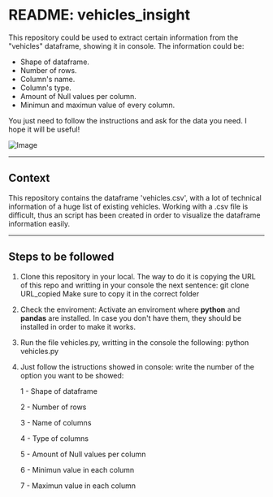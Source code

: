 # README: vehicles_insight
This repository could be used to extract certain information from the "vehicles" dataframe, showing it in console. The information could be:
- Shape of dataframe.
- Number of rows.
- Column's name.
- Column's type.
- Amount of Null values per column.
- Minimun and maximun value of every column.

You just need to follow the instructions and ask for the data you need. I hope it will be useful!

![Image](https://static01.nyt.com/images/2019/08/23/business/22altwheels-print/merlin_143586180_14a6ff05-1d5b-4eea-9c80-5d3dd82373c7-superJumbo.jpg)

---


## Context

This repository contains the dataframe 'vehicles.csv', with a lot of technical information of a huge list of existing vehicles. Working with a .csv file is difficult, thus an script has been created in order to visualize the dataframe information easily. 

---


## **Steps to be followed**

1. Clone this repository in your local. The way to do it is copying the URL of this repo and writting in your console the next sentence:
	git clone URL_copied
Make sure to copy it in the correct folder
2. Check the enviroment: Activate an enviroment where **python** and **pandas** are installed. In case you don't have them, they should be installed in order to make it works.
3. Run the file vehicles.py, writting in the console the following: 
	python vehicles.py
4. Just follow the istructions showed in console: write the number of the option you want to be showed:

	1 - Shape of dataframe
	
	2 - Number of rows 
	
	3 - Name of columns
	
	4 - Type of columns
	
	5 - Amount of Null values per column
	
	6 - Minimun value in each column
	
	7 - Maximun value in each column




